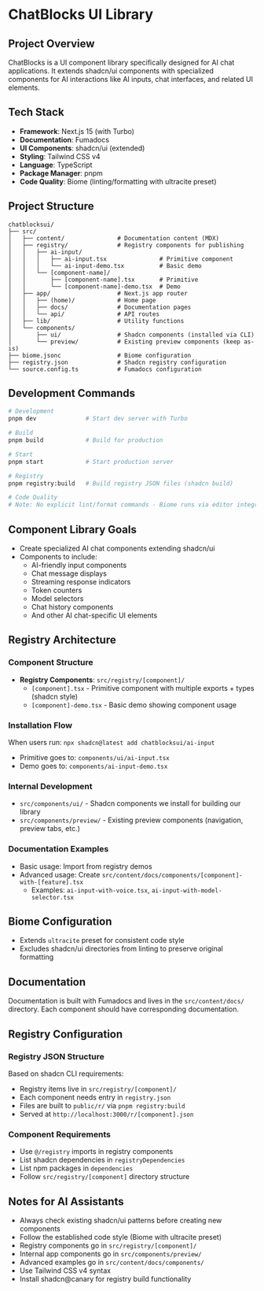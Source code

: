 # ChatBlocks UI Library

## Project Overview
ChatBlocks is a UI component library specifically designed for AI chat applications. It extends shadcn/ui components with specialized components for AI interactions like AI inputs, chat interfaces, and related UI elements.

## Tech Stack
- **Framework**: Next.js 15 (with Turbo)
- **Documentation**: Fumadocs
- **UI Components**: shadcn/ui (extended)
- **Styling**: Tailwind CSS v4
- **Language**: TypeScript
- **Package Manager**: pnpm
- **Code Quality**: Biome (linting/formatting with ultracite preset)

## Project Structure
```
chatblocksui/
├── src/
│   ├── content/               # Documentation content (MDX)
│   ├── registry/              # Registry components for publishing
│   │   ├── ai-input/
│   │   │   ├── ai-input.tsx               # Primitive component
│   │   │   └── ai-input-demo.tsx          # Basic demo
│   │   └── [component-name]/
│   │       ├── [component-name].tsx       # Primitive
│   │       └── [component-name]-demo.tsx  # Demo
│   ├── app/                   # Next.js app router
│   │   ├── (home)/            # Home page
│   │   ├── docs/              # Documentation pages
│   │   └── api/               # API routes
│   ├── lib/                   # Utility functions
│   └── components/
│       ├── ui/                # Shadcn components (installed via CLI)
│       └── preview/           # Existing preview components (keep as-is)
├── biome.jsonc                # Biome configuration
├── registry.json              # Shadcn registry configuration
└── source.config.ts           # Fumadocs configuration
```

## Development Commands
```bash
# Development
pnpm dev              # Start dev server with Turbo

# Build
pnpm build            # Build for production

# Start
pnpm start            # Start production server

# Registry
pnpm registry:build   # Build registry JSON files (shadcn build)

# Code Quality
# Note: No explicit lint/format commands - Biome runs via editor integration
```

## Component Library Goals
- Create specialized AI chat components extending shadcn/ui
- Components to include:
  - AI-friendly input components
  - Chat message displays
  - Streaming response indicators
  - Token counters
  - Model selectors
  - Chat history components
  - And other AI chat-specific UI elements

## Registry Architecture

### Component Structure
- **Registry Components**: `src/registry/[component]/`
  - `[component].tsx` - Primitive component with multiple exports + types (shadcn style)
  - `[component]-demo.tsx` - Basic demo showing component usage

### Installation Flow
When users run: `npx shadcn@latest add chatblocksui/ai-input`
- Primitive goes to: `components/ui/ai-input.tsx`
- Demo goes to: `components/ai-input-demo.tsx`

### Internal Development
- `src/components/ui/` - Shadcn components we install for building our library
- `src/components/preview/` - Existing preview components (navigation, preview tabs, etc.)

### Documentation Examples
- Basic usage: Import from registry demos
- Advanced usage: Create `src/content/docs/components/[component]-with-[feature].tsx`
  - Examples: `ai-input-with-voice.tsx`, `ai-input-with-model-selector.tsx`

## Biome Configuration
- Extends `ultracite` preset for consistent code style
- Excludes shadcn/ui directories from linting to preserve original formatting

## Documentation
Documentation is built with Fumadocs and lives in the `src/content/docs/` directory. Each component should have corresponding documentation.

## Registry Configuration

### Registry JSON Structure
Based on shadcn CLI requirements:
- Registry items live in `src/registry/[component]/`
- Each component needs entry in `registry.json`
- Files are built to `public/r/` via `pnpm registry:build`
- Served at `http://localhost:3000/r/[component].json`

### Component Requirements
- Use `@/registry` imports in registry components
- List shadcn dependencies in `registryDependencies`
- List npm packages in `dependencies`
- Follow `src/registry/[component]` directory structure

## Notes for AI Assistants
- Always check existing shadcn/ui patterns before creating new components
- Follow the established code style (Biome with ultracite preset)
- Registry components go in `src/registry/[component]/`
- Internal app components go in `src/components/preview/`
- Advanced examples go in `src/content/docs/components/`
- Use Tailwind CSS v4 syntax
- Install shadcn@canary for registry build functionality